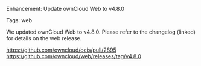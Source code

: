 Enhancement: Update ownCloud Web to v4.8.0

Tags: web

We updated ownCloud Web to v4.8.0. Please refer to the changelog (linked) for details on the web release.

https://github.com/owncloud/ocis/pull/2895
https://github.com/owncloud/web/releases/tag/v4.8.0
